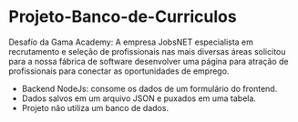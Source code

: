 # Projeto-Banco-de-Curriculos
Desafío da Gama Academy: A empresa JobsNET especialista em recrutamento e seleção de profissionais nas mais diversas áreas solicitou para a nossa fábrica de software desenvolver uma página para atração de profissionais para conectar as oportunidades de emprego.

- Backend NodeJs: consome os dados de um formulário do frontend. 
- Dados salvos em um arquivo JSON e puxados em uma tabela.
- Projeto não utiliza um banco de dados.

